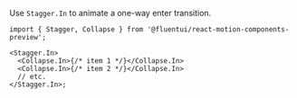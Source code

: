 Use `Stagger.In` to animate a one-way enter transition.

```tsx
import { Stagger, Collapse } from '@fluentui/react-motion-components-preview';

<Stagger.In>
  <Collapse.In>{/* item 1 */}</Collapse.In>
  <Collapse.In>{/* item 2 */}</Collapse.In>
  // etc.
</Stagger.In>;
```
